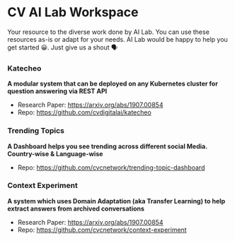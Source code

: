 # CV AI Lab Workspace

Your resource to the diverse work done by AI Lab. You can use these resources as-is or adapt for your needs. AI Lab would be happy to help you get started 😀. Just give us a shout 🗣

### Katecheo
**A modular system that can be deployed on any Kubernetes cluster for question answering via REST API**
- Research Paper: https://arxiv.org/abs/1907.00854
- Repo: https://github.com/cvdigitalai/katecheo

### Trending Topics
**A Dashboard helps you see trending across different social Media. Country-wise & Language-wise**
- Repo: https://github.com/cvcnetwork/trending-topic-dashboard

### Context Experiment
**A system which uses Domain Adaptation (aka Transfer Learning) to help extract answers from archived conversations**
- Research Paper: https://arxiv.org/abs/1907.00854
- Repo: https://github.com/cvcnetwork/context-experiment
